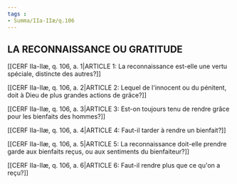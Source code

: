 ```yaml
---
tags : 
- Summa/IIa-IIæ/q.106
---
```


## LA RECONNAISSANCE OU GRATITUDE

[[CERF IIa-IIæ, q. 106, a. 1|ARTICLE 1: La reconnaissance est-elle une vertu spéciale, distincte des autres?]]

[[CERF IIa-IIæ, q. 106, a. 2|ARTICLE 2: Lequel de l'innocent ou du pénitent, doit à Dieu de plus grandes actions de grâce?]]

[[CERF IIa-IIæ, q. 106, a. 3|ARTICLE 3: Est-on toujours tenu de rendre grâce pour les bienfaits des hommes?]]

[[CERF IIa-IIæ, q. 106, a. 4|ARTICLE 4: Faut-il tarder à rendre un bienfait?]]

[[CERF IIa-IIæ, q. 106, a. 5|ARTICLE 5: La reconnaissance doit-elle prendre garde aux bienfaits reçus, ou aux sentiments du bienfaiteur?]]

[[CERF IIa-IIæ, q. 106, a. 6|ARTICLE 6: Faut-il rendre plus que ce qu'on a reçu?]]

